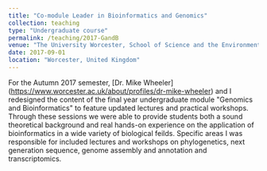 ```yaml
---
title: "Co-module Leader in Bioinformatics and Genomics"
collection: teaching
type: "Undergraduate course"
permalink: /teaching/2017-GandB
venue: "The University Worcester, School of Science and the Environment"
date: 2017-09-01
location: "Worcester, United Kingdom"
---
```


For the Autumn 2017 semester, [Dr. Mike Wheeler] (https://www.worcester.ac.uk/about/profiles/dr-mike-wheeler) and I redesigned the content of the final year undergraduate module "Genomics and Bioinformatics" to feature updated lectures and practical workshops. Through these sessions we were able to provide students both a sound theoretical background and real hands-on experience on the application of bioinformatics in a wide variety of biological feilds. Specific areas I was responsible for included lectures and workshops on phylogenetics, next generation sequence, genome assembly and annotation and transcriptomics.
